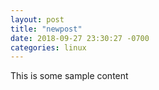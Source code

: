 ```yaml
---
layout: post
title: "newpost"
date: 2018-09-27 23:30:27 -0700
categories: linux
---
```


This is some sample content

